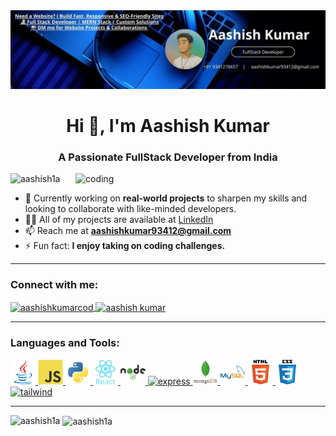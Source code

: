 <div align="center">
  <img src="https://github.com/Aashish1A/Aashish1A/blob/main/Blue%20Modern%20Corporate%20Staff%20Profile%20LinkedIn%20Banner.jpg?raw=true" alt="logo" width="600"/>
</div>

<h1 align="center">Hi 👋, I'm Aashish Kumar</h1>
<h3 align="center">A Passionate FullStack Developer from India</h3>

<img align="right" alt="coding" width="400" src="https://cdn.dribbble.com/users/1292677/screenshots/6139167/avento.gif">

<p align="left"> 
  <img src="https://komarev.com/ghpvc/?username=aashish1a&label=Profile%20views&color=0e75b6&style=flat" alt="aashish1a" /> 
</p>

- 🚀 Currently working on **real-world projects** to sharpen my skills and looking to collaborate with like-minded developers. 
- 👨‍💻 All of my projects are available at [LinkedIn](https://www.linkedin.com/in/aashish-07t/)  
- 📫 Reach me at **aashishkumar93412@gmail.com**  
- ⚡ Fun fact: **I enjoy taking on coding challenges.**

---

<h3 align="left">Connect with me:</h3>
<p align="left">
  <a href="https://twitter.com/aashishkumarcod" target="blank">
    <img align="center" src="https://raw.githubusercontent.com/rahuldkjain/github-profile-readme-generator/master/src/images/icons/Social/twitter.svg" alt="aashishkumarcod" height="30" width="40" />
  </a>
  <a href="https://www.linkedin.com/in/aashish-07t/" target="blank">
    <img align="center" src="https://raw.githubusercontent.com/rahuldkjain/github-profile-readme-generator/master/src/images/icons/Social/linked-in-alt.svg" alt="aashish kumar" height="30" width="40" />
  </a>
</p>

---

<h3 align="left">Languages and Tools:</h3>
<p align="left"> 
  <a href="https://www.java.com" target="_blank" rel="noreferrer"> 
    <img src="https://raw.githubusercontent.com/devicons/devicon/master/icons/java/java-original.svg" alt="java" width="40" height="40"/> 
  </a> 
  <a href="https://developer.mozilla.org/en-US/docs/Web/JavaScript" target="_blank" rel="noreferrer"> 
    <img src="https://raw.githubusercontent.com/devicons/devicon/master/icons/javascript/javascript-original.svg" alt="javascript" width="40" height="40"/> 
  </a>
  <a href="https://www.python.org/" target="_blank" rel="noreferrer"> 
    <img src="https://raw.githubusercontent.com/devicons/devicon/master/icons/python/python-original.svg" alt="python" width="40" height="40"/> 
  </a>
  <a href="https://reactjs.org/" target="_blank" rel="noreferrer"> 
    <img src="https://raw.githubusercontent.com/devicons/devicon/master/icons/react/react-original-wordmark.svg" alt="react" width="40" height="40"/> 
  </a> 
  <a href="https://nodejs.org/" target="_blank" rel="noreferrer"> 
    <img src="https://raw.githubusercontent.com/devicons/devicon/master/icons/nodejs/nodejs-original-wordmark.svg" alt="nodejs" width="40" height="40"/> 
  </a>
  <a href="https://expressjs.com/" target="_blank" rel="noreferrer"> 
  <img src="https://www.vectorlogo.zone/logos/expressjs/expressjs-icon.svg" alt="express" width="40" height="40" 
       style="background-color: white" /> 
  </a>
  <a href="https://www.mongodb.com/" target="_blank" rel="noreferrer"> 
    <img src="https://raw.githubusercontent.com/devicons/devicon/master/icons/mongodb/mongodb-original-wordmark.svg" alt="mongodb" width="40" height="40"/> 
  </a>
  <a href="https://www.mysql.com/" target="_blank" rel="noreferrer"> 
    <img src="https://raw.githubusercontent.com/devicons/devicon/master/icons/mysql/mysql-original-wordmark.svg" alt="mysql" width="40" height="40"/> 
  </a>
  <a href="https://www.w3.org/html/" target="_blank" rel="noreferrer"> 
    <img src="https://raw.githubusercontent.com/devicons/devicon/master/icons/html5/html5-original-wordmark.svg" alt="html5" width="40" height="40"/> 
  </a> 
  <a href="https://www.w3schools.com/css/" target="_blank" rel="noreferrer"> 
    <img src="https://raw.githubusercontent.com/devicons/devicon/master/icons/css3/css3-original-wordmark.svg" alt="css3" width="40" height="40"/> 
  </a> 
  <a href="https://tailwindcss.com/" target="_blank" rel="noreferrer"> 
    <img src="https://www.vectorlogo.zone/logos/tailwindcss/tailwindcss-icon.svg" alt="tailwind" width="40" height="40"/> 
  </a>
</p>

---

<p>
  <img align="left" src="https://github-readme-stats.vercel.app/api/top-langs?username=aashish1a&show_icons=true&locale=en&layout=compact" alt="aashish1a" />
</p>

<p>&nbsp;<img align="center" src="https://github-readme-stats.vercel.app/api?username=aashish1a&show_icons=true&locale=en" alt="aashish1a" /></p>


<!-- <p><img align="center" src="https://github-readme-streak-stats.herokuapp.com/?user=aashish1a&" alt="aashish1a" /></p>

<!--
**Aashish1A/Aashish1A** is a ✨ _special_ ✨ repository because its `README.md` (this file) appears on your GitHub profile.

Here are some ideas to get you started:

- 🔭 I’m currently working on ...
- 🌱 I’m currently learning ...
- 👯 I’m looking to collaborate on ...
- 🤔 I’m looking for help with ...
- 💬 Ask me about ...
- 📫 How to reach me: ...
- 😄 Pronouns: ...
- ⚡ Fun fact: ...
-->
